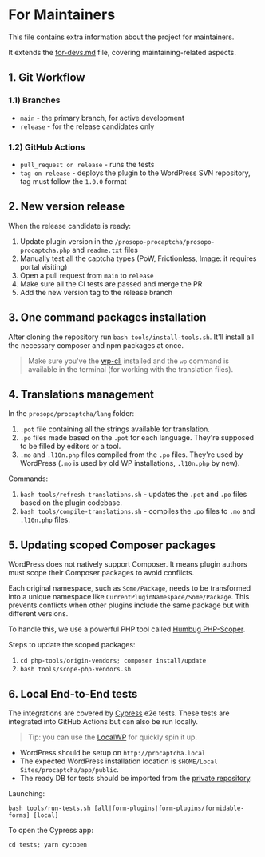 # For Maintainers

This file contains extra information about the project for maintainers.

It extends the [for-devs.md](https://github.com/prosopo/procaptcha-wordpress-plugin/blob/main/for-devs.md) file,
covering maintaining-related aspects.

## 1. Git Workflow

### 1.1) Branches

* `main` - the primary branch, for active development
* `release` - for the release candidates only

### 1.2) GitHub Actions

* `pull_request on release` - runs the tests
* `tag on release` - deploys the plugin to the WordPress SVN repository, tag must follow the `1.0.0` format

## 2. New version release

When the release candidate is ready:

1. Update plugin version in the `/prosopo-procaptcha/prosopo-procaptcha.php` and `readme.txt` files
2. Manually test all the captcha types (PoW, Frictionless, Image: it requires portal visiting)
3. Open a pull request from `main` to `release`
4. Make sure all the CI tests are passed and merge the PR
5. Add the new version tag to the release branch

## 3. One command packages installation

After cloning the repository run `bash tools/install-tools.sh`. It'll install all the necessary composer and npm
packages at once.

> Make sure you've the [wp-cli](https://wp-cli.org/) installed and the `wp` command is available in the terminal (for
> working with the translation files).

## 4. Translations management

In the `prosopo/procaptcha/lang` folder:

1. `.pot` file containing all the strings available for translation.
2. `.po` files made based on the `.pot` for each language. They're supposed to be filled by editors or a tool.
3. `.mo` and `.l10n.php` files compiled from the `.po` files. They're used by WordPress (`.mo` is used by old WP
   installations, `.l10n.php` by new).

Commands:

1. `bash tools/refresh-translations.sh` - updates the `.pot` and `.po` files based on the plugin codebase.
2. `bash tools/compile-translations.sh` - compiles the `.po` files to `.mo` and `.l10n.php` files.

## 5. Updating scoped Composer packages

WordPress does not natively support Composer. It means plugin authors must scope their Composer packages to avoid
conflicts.

Each original namespace, such as `Some/Package`, needs to be transformed into a unique namespace like
`CurrentPluginNamespace/Some/Package`. This prevents conflicts when other plugins include the same package but with
different versions.

To handle this, we use a powerful PHP tool called [Humbug PHP-Scoper](https://github.com/humbug/php-scoper).

Steps to update the scoped packages:

1. `cd php-tools/origin-vendors; composer install/update`
2. `bash tools/scope-php-vendors.sh`

## 6. Local End-to-End tests

The integrations are covered by [Cypress](https://www.cypress.io/) e2e tests. These tests are integrated
into GitHub Actions but can also be run locally.

> Tip: you can use the [LocalWP](https://localwp.com/) for quickly spin it up.

* WordPress should be setup on `http://procaptcha.local`
* The expected WordPress installation location is `$HOME/Local Sites/procaptcha/app/public`.
* The ready DB for tests should be imported from
  the [private repository](https://github.com/prosopo/procaptcha-wordpress-plugin-private/).

Launching:

`bash tools/run-tests.sh [all|form-plugins|form-plugins/formidable-forms] [local]`

To open the Cypress app:

`cd tests; yarn cy:open`
